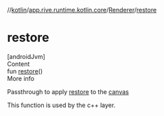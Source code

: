 //[kotlin](../../../index.md)/[app.rive.runtime.kotlin.core](../index.md)/[Renderer](index.md)/[restore](restore.md)



# restore  
[androidJvm]  
Content  
fun [restore](restore.md)()  
More info  


Passthrough to apply [restore](restore.md) to the [canvas](canvas.md)



This function is used by the c++ layer.

  



